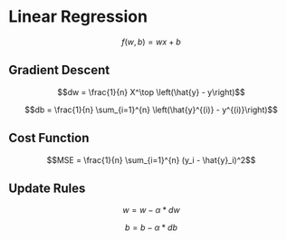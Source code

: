 # Linear Regression

$$f(w, b) = wx + b$$

## Gradient Descent
$$dw = \frac{1}{n} X^\top \left(\hat{y} - y\right)$$

$$db = \frac{1}{n} \sum_{i=1}^{n} \left(\hat{y}^{(i)} - y^{(i)}\right)$$

## Cost Function

$$MSE = \frac{1}{n} \sum_{i=1}^{n} (y_i - \hat{y}_i)^2$$

## Update Rules
$$w = w - \alpha * dw$$

$$b = b - \alpha * db$$